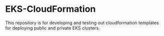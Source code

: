 # EKS-CloudFormation 

This repository is for developing and testing out cloudformation templates for deploying public and private EKS clusters. 

